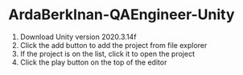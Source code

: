 # ArdaBerkInan-QAEngineer-Unity

1. Download Unity version 2020.3.14f
2. Click the add button to add the project from file explorer
3. If the project is on the list, click it to open the project
4. Click the play button on the top of the editor
